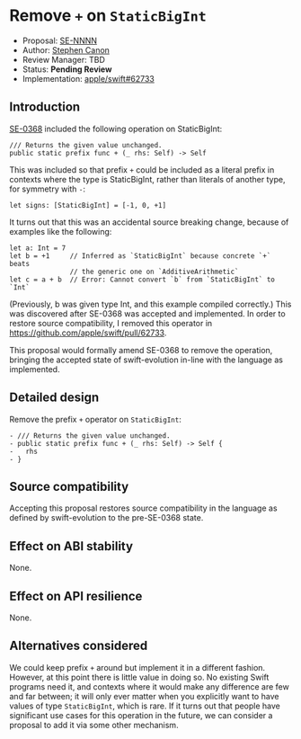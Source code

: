 # Remove `+` on `StaticBigInt`

* Proposal: [SE-NNNN](NNNN-formally-remove-bigint-plus.md)
* Author: [Stephen Canon](https://github.com/stephentyrone)
* Review Manager: TBD
* Status: **Pending Review**
* Implementation: [apple/swift#62733](https://github.com/apple/swift/pull/62733)

## Introduction
[SE-0368](https://forums.swift.org/t/se-0368-staticbigint/59421) included the following operation on StaticBigInt:
```
/// Returns the given value unchanged.
public static prefix func + (_ rhs: Self) -> Self
```
This was included so that prefix `+` could be included as a literal prefix in contexts where the type is StaticBigInt, rather than literals of another type, for symmetry with `-`:
```
let signs: [StaticBigInt] = [-1, 0, +1]
```

It turns out that this was an accidental source breaking change, because of examples like the following:
```
let a: Int = 7
let b = +1     // Inferred as `StaticBigInt` because concrete `+` beats
               // the generic one on `AdditiveArithmetic`
let c = a + b  // Error: Cannot convert `b` from `StaticBigInt` to `Int`
```
(Previously, b was given type Int, and this example compiled correctly.)
This was discovered after SE-0368 was accepted and implemented.
In order to restore source compatibility, I removed this operator in https://github.com/apple/swift/pull/62733.

This proposal would formally amend SE-0368 to remove the operation, bringing the accepted state of swift-evolution in-line with the language as implemented.

## Detailed design

Remove the prefix `+` operator on `StaticBigInt`:
```
- /// Returns the given value unchanged.
- public static prefix func + (_ rhs: Self) -> Self {
-   rhs
- }
```

## Source compatibility

Accepting this proposal restores source compatibility in the language as defined by swift-evolution to the pre-SE-0368 state.

## Effect on ABI stability

None.

## Effect on API resilience

None.

## Alternatives considered

We could keep prefix `+` around but implement it in a different fashion.
However, at this point there is little value in doing so.
No existing Swift programs need it, and contexts where it would make any difference are few and far between; it will only ever matter when you explicitly want to have values of type `StaticBigInt`, which is rare.
If it turns out that people have significant use cases for this operation in the future, we can consider a proposal to add it via some other mechanism.
